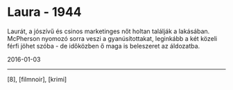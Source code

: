 # Laura - 1944

Laurát, a jószívű és csinos marketinges nőt holtan találják a lakásában. McPherson nyomozó sorra veszi a gyanúsítottakat, leginkább a két közeli férfi jöhet szóba - de időközben ő maga is beleszeret az áldozatba.

2016-01-03 

----

[8], [filmnoir], [krimi]